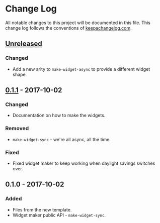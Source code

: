 # Change Log
All notable changes to this project will be documented in this file. This change log follows the conventions of [keepachangelog.com](http://keepachangelog.com/).

## [Unreleased]
### Changed
- Add a new arity to `make-widget-async` to provide a different widget shape.

## [0.1.1] - 2017-10-02
### Changed
- Documentation on how to make the widgets.

### Removed
- `make-widget-sync` - we're all async, all the time.

### Fixed
- Fixed widget maker to keep working when daylight savings switches over.

## 0.1.0 - 2017-10-02
### Added
- Files from the new template.
- Widget maker public API - `make-widget-sync`.

[Unreleased]: https://github.com/your-name/ring-app/compare/0.1.1...HEAD
[0.1.1]: https://github.com/your-name/ring-app/compare/0.1.0...0.1.1
